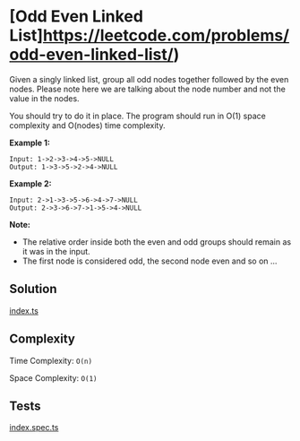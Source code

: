 # [Odd Even Linked List]https://leetcode.com/problems/odd-even-linked-list/)

Given a singly linked list, group all odd nodes together followed by the even nodes. Please note here we are talking about the node number and not the value in the nodes.

You should try to do it in place. The program should run in O(1) space complexity and O(nodes) time complexity.

**Example 1:**

```
Input: 1->2->3->4->5->NULL
Output: 1->3->5->2->4->NULL
```

**Example 2:**

```
Input: 2->1->3->5->6->4->7->NULL
Output: 2->3->6->7->1->5->4->NULL
```

**Note:**

- The relative order inside both the even and odd groups should remain as it was in the input.
- The first node is considered odd, the second node even and so on ...

## Solution

[index.ts](https://github.com/kutyepov/May-LeetCoding-Challenge/blob/master/src/odd-even-linked-list/index.ts)

## Complexity

Time Complexity: `O(n)`

Space Complexity: `O(1)`

## Tests

[index.spec.ts](https://github.com/kutyepov/May-LeetCoding-Challenge/blob/master/src/odd-even-linked-list/index.spec.ts)
